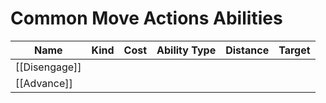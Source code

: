 # Common Move Actions Abilities

| Name          | Kind | Cost | Ability Type | Distance | Target |
| ------------- | ---- | ---- | ------------ | -------- | ------ |
| [[Disengage]] |      |      |              |          |        |
| [[Advance]]   |      |      |              |          |        |
